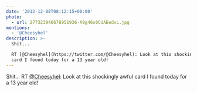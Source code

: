 ```yaml
---
date: '2012-12-08T08:12:15+00:00'
photo:
  - url: 277323946678951936-A9g46s0CUAEedvL.jpg
mentions:
  - '@Cheesyhel'
description: >-
  Shit...

  RT [@Cheesyhel](https://twitter.com/@Cheesyhel): Look at this shockingly awful
  card I found today for a 13 year old!
---
```

Shit...
RT [@Cheesyhel](https://twitter.com/@Cheesyhel): Look at this shockingly awful card I found today for a 13 year old! 
